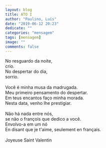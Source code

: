 ```yaml
---
layout: blog
title: ATO I
author: "Paulino, Luís"
date: "2019-06-12 20:23"
dedicate: ""
categories: "mensagem"
tags: [mensagem]
image: ""
comments: false
---
```


No resguardo da noite,\
crio.\
No despertar do dia,\
sorrio.\
\
Você é minha musa da madrugada.\
Meu primeiro pensamento do despertar.\
Em teus encantos faço minha morada.\
Nesta data, venho lhe prestigiar.\
\
Não há nada entre nós,\
se não o françois que dedico a você.\
Envolvo-a em um nó\
En disant que je t'aime, seulement en français.\
\
Joyeuse Saint Valentin
